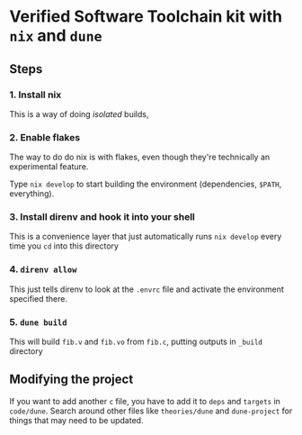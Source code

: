 # Verified Software Toolchain kit with `nix` and `dune`

## Steps

### 1. Install nix

This is a way of doing _isolated_ builds,

### 2. Enable flakes

The way to do do nix is with flakes, even though they're technically an experimental feature.

Type `nix develop` to start building the environment (dependencies, `$PATH`, everything). 

### 3. Install direnv and hook it into your shell

This is a convenience layer that just automatically runs `nix develop` every time you `cd` into this directory

### 4. `direnv allow`

This just tells direnv to look at the `.envrc` file and activate the environment specified there. 

### 5. `dune build`

This will build `fib.v` and `fib.vo` from `fib.c`, putting outputs in `_build` directory 

## Modifying the project

If you want to add another `c` file, you have to add it to `deps` and `targets` in `code/dune`. Search around other files like `theories/dune` and `dune-project` for things that may need to be updated. 
